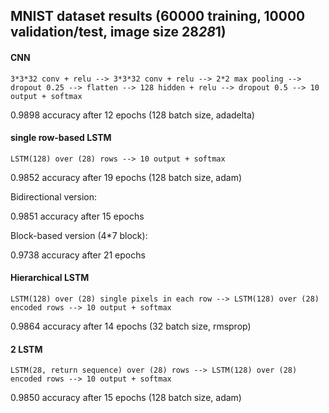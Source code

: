## MNIST dataset results (60000 training, 10000 validation/test, image size 28*28*1)
#### CNN

```
3*3*32 conv + relu --> 3*3*32 conv + relu --> 2*2 max pooling --> dropout 0.25 --> flatten --> 128 hidden + relu --> dropout 0.5 --> 10 output + softmax
```

0.9898 accuracy after 12 epochs (128 batch size, adadelta)

#### single row-based LSTM

```
LSTM(128) over (28) rows --> 10 output + softmax
```

0.9852 accuracy after 19 epochs (128 batch size, adam)

Bidirectional version:

0.9851 accuracy after 15 epochs

Block-based version (4*7 block):

0.9738 accuracy after 21 epochs

#### Hierarchical LSTM 

```
LSTM(128) over (28) single pixels in each row --> LSTM(128) over (28) encoded rows --> 10 output + softmax
```

0.9864 accuracy after 14 epochs (32 batch size, rmsprop)

#### 2 LSTM

```
LSTM(28, return sequence) over (28) rows --> LSTM(128) over (28) encoded rows --> 10 output + softmax
```

0.9850 accuracy after 15 epochs (128 batch size, adam)